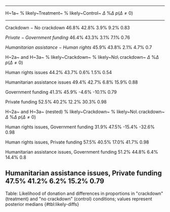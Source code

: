 
-------------------------------------------------------------------------------------------------------------------------------------------------
H~1a~                                                 % likely~Treatment~      % likely~Control~      $\Delta$   $\%\Delta$   $p(\Delta \neq 0)$ 
---------------------------------------------------- --------------------- ------------------------- ---------- ------------ --------------------
Crackdown − No crackdown                                     46.8%                   42.8%              3.9%        9.2%             0.83        

*Private − Government funding*                               46.4%                   43.3%              3.1%        7.1%             0.76        

*Humanitarian assistance − Human rights*                     45.9%                   43.8%              2.1%        4.7%             0.7         

H~2a~ and H~3a~                                       % likely~Crackdown~   % likely~No\ crackdown~   $\Delta$   $\%\Delta$   $p(\Delta \neq 0)$ 

Human rights issues                                          44.2%                   43.7%              0.6%        1.5%             0.54        

Humanitarian assistance issues                               49.4%                   42.7%              6.8%       15.9%             0.88        

Government funding                                           41.3%                   45.9%             -4.6%       -10.1%            0.79        

Private funding                                              52.5%                   40.2%             12.2%       30.3%             0.98        

H~2a~ and H~3a~ (nested)                              % likely~Crackdown~   % likely~No\ crackdown~   $\Delta$   $\%\Delta$   $p(\Delta \neq 0)$ 

Human rights issues, Government funding                      31.9%                   47.5%             -15.4%      -32.6%            0.98        

Human rights issues, Private funding                         57.5%                   40.5%             17.0%       41.7%             0.98        

Humanitarian assistance issues, Government funding           51.2%                   44.8%              6.4%       14.4%             0.8         

Humanitarian assistance issues, Private funding              47.5%                   41.2%              6.2%       15.2%             0.79        
-------------------------------------------------------------------------------------------------------------------------------------------------

Table: Likelihood of donation and differences in proportions in "crackdown" (treatment) and "no crackdown" (control) conditions; values represent posterior medians {#tbl:likely-diffs}

